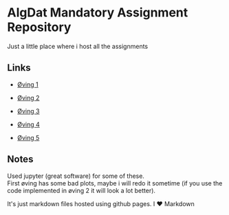 # AlgDat Mandatory Assignment Repository
Just a little place where i host all the assignments 


## Links


- [Øving 1](https://jesper-hustad.github.io/AlgDat/recursion/site.html)

- [Øving 2](https://jesper-hustad.github.io/AlgDat/sorting/Sorting.html)

- [Øving 3](https://jesper-hustad.github.io/AlgDat/nodes/tree.html)

- [Øving 4](https://jesper-hustad.github.io/AlgDat/hashmap/Hashtable.html)

- [Øving 5](https://jesper-hustad.github.io/AlgDat/graphs/graphs.html)


## Notes

Used jupyter (great software) for some of these.  
First øving has some bad plots, maybe i will redo it sometime (if you use the code implemented in øving 2 it will look a lot better).  

It's just markdown files hosted using github pages.
I ♥ Markdown
